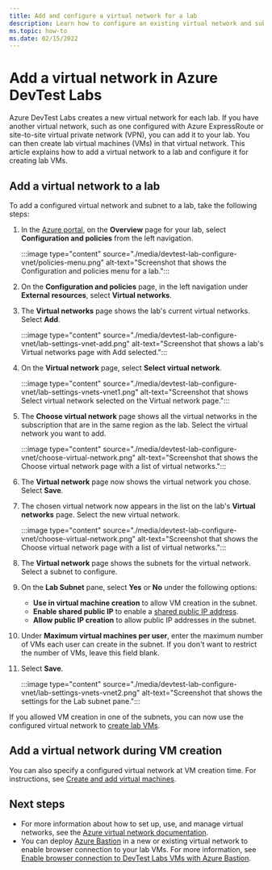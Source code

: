 ```yaml
---
title: Add and configure a virtual network for a lab
description: Learn how to configure an existing virtual network and subnet to use for creating virtual machines in Azure DevTest Labs.
ms.topic: how-to
ms.date: 02/15/2022
---
```


# Add a virtual network in Azure DevTest Labs

Azure DevTest Labs creates a new virtual network for each lab. If you have another virtual network, such as one configured with Azure ExpressRoute or site-to-site virtual private network (VPN), you can add it to your lab. You can then create lab virtual machines (VMs) in that virtual network. This article explains how to add a virtual network to a lab and configure it for creating lab VMs.

## Add a virtual network to a lab

To add a configured virtual network and subnet to a lab, take the following steps:

1. In the [Azure portal](https://go.microsoft.com/fwlink/p/?LinkID=525040), on the **Overview** page for your lab, select **Configuration and policies** from the left navigation.

   :::image type="content" source="./media/devtest-lab-configure-vnet/policies-menu.png" alt-text="Screenshot that shows the Configuration and policies menu for a lab.":::

1. On the **Configuration and policies** page, in the left navigation under **External resources**, select **Virtual networks**.

1. The **Virtual networks** page shows the lab's current virtual networks. Select **Add**.
   
   :::image type="content" source="./media/devtest-lab-configure-vnet/lab-settings-vnet-add.png" alt-text="Screenshot that shows a lab's Virtual networks page with Add selected.":::

1. On the **Virtual network** page, select **Select virtual network**.

   :::image type="content" source="./media/devtest-lab-configure-vnet/lab-settings-vnets-vnet1.png" alt-text="Screenshot that shows Select virtual network selected on the Virtual network page.":::

1. The **Choose virtual network** page shows all the virtual networks in the subscription that are in the same region as the lab. Select the virtual network you want to add.

   :::image type="content" source="./media/devtest-lab-configure-vnet/choose-virtual-network.png" alt-text="Screenshot that shows the Choose virtual network page with a list of virtual networks.":::

1. The **Virtual network** page now shows the virtual network you chose. Select **Save**.

1. The chosen virtual network now appears in the list on the lab's **Virtual networks** page. Select the new virtual network.

   :::image type="content" source="./media/devtest-lab-configure-vnet/choose-virtual-network.png" alt-text="Screenshot that shows the Choose virtual network page with a list of virtual networks.":::

1. The **Virtual network** page shows the subnets for the virtual network. Select a subnet to configure.

1. On the **Lab Subnet** pane, select **Yes** or **No** under the following options:

   - **Use in virtual machine creation** to allow VM creation in the subnet.
   - **Enable shared public IP** to enable a [shared public IP address](devtest-lab-shared-ip.md).
   - **Allow public IP creation** to allow public IP addresses in the subnet.

1. Under **Maximum virtual machines per user**, enter the maximum number of VMs each user can create in the subnet. If you don't want to restrict the number of VMs, leave this field blank.

1. Select **Save**.

   :::image type="content" source="./media/devtest-lab-configure-vnet/lab-settings-vnets-vnet2.png" alt-text="Screenshot that shows the settings for the Lab subnet pane.":::

If you allowed VM creation in one of the subnets, you can now use the configured virtual network to [create lab VMs](devtest-lab-add-vm.md).

## Add a virtual network during VM creation

You can also specify a configured virtual network at VM creation time. For instructions, see [Create and add virtual machines](devtest-lab-add-vm.md).

## Next steps

- For more information about how to set up, use, and manage virtual networks, see the [Azure virtual network documentation](/azure/virtual-network/index.yml).
- You can deploy [Azure Bastion](https://azure.microsoft.com/services/azure-bastion) in a new or existing virtual network to enable browser connection to your lab VMs. For more information, see [Enable browser connection to DevTest Labs VMs with Azure Bastion](enable-browser-connection-lab-virtual-machines.md).
